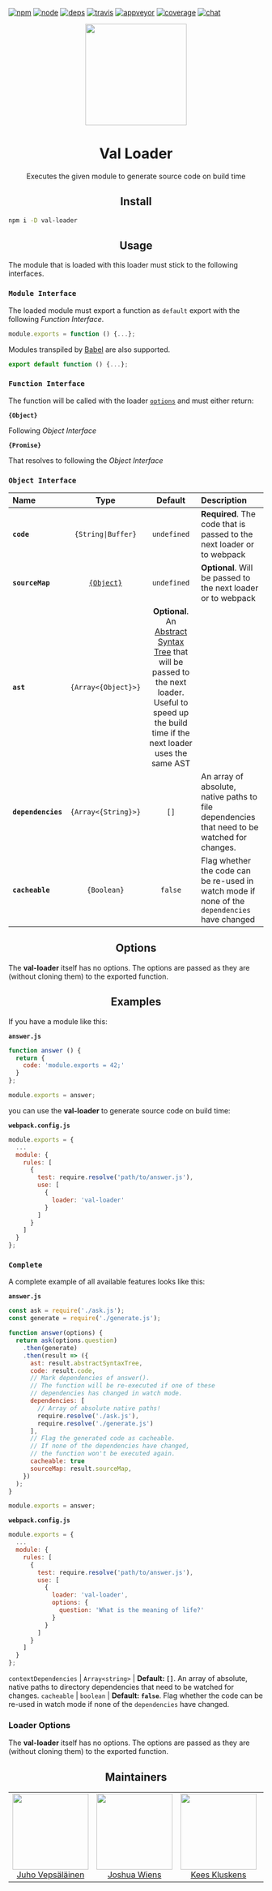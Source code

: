 [![npm][npm]][npm-url]
[![node][node]][node-url]
[![deps][deps]][deps-url]
[![travis][travis]][travis-url]
[![appveyor][appveyor]][appveyor-url]
[![coverage][cover]][cover-url]
[![chat][chat]][chat-url]

<div align="center">
  <a href="https://github.com/webpack/webpack">
    <img width="200" height="200"
      src="https://cdn.rawgit.com/webpack/media/e7485eb2/logo/icon.svg">
  </a>
  <h1>Val Loader</h1>
  <p>Executes the given module to generate source code on build time<p>
</div>

<h2 align="center">Install</h2>

```bash
npm i -D val-loader
```

<h2 align="center">Usage</h2>

The module that is loaded with this loader must stick to the following interfaces.

### `Module Interface`

The loaded module must export a function as `default` export with the following *Function Interface*.

```js
module.exports = function () {...};
```

Modules transpiled by [Babel](https://babeljs.io/) are also supported.

```js
export default function () {...};
```

### `Function Interface`

The function will be called with the loader [`options`](https://webpack.js.org/configuration/module/#useentry) and must either return:

**`{Object}`**

Following *Object Interface*

**`{Promise}`**

That resolves to following the *Object Interface*

### `Object Interface`

|Name|Type|Default|Description|
|:---|:--:|:-----:|:----------|
|**`code`**|`{String\|Buffer}`|`undefined`|**Required**. The code that is passed to the next loader or to webpack|
|**`sourceMap`**| [`{Object}`](https://docs.google.com/document/d/1U1RGAehQwRypUTovF1KRlpiOFze0b-_2gc6fAH0KY0k/edit)|`undefined`|**Optional**. Will be passed to the next loader or to webpack|
|**`ast`**|`{Array<{Object}>}`|**Optional**. An [Abstract Syntax Tree](https://en.wikipedia.org/wiki/Abstract_syntax_tree) that will be passed to the next loader. Useful to speed up the build time if the next loader uses the same AST|
|**`dependencies`**|`{Array<{String}>}`|`[]`|An array of absolute, native paths to file dependencies that need to be watched for changes.
|**`cacheable`**|`{Boolean}`|`false`|Flag whether the code can be re-used in watch mode if none of the `dependencies` have changed|

<h2 align="center">Options</h2>

The **val-loader** itself has no options. The options are passed as they are (without cloning them) to the exported function.

<h2 align="center">Examples</h2>

If you have a module like this:

**`answer.js`**
```js
function answer () {
  return {
    code: 'module.exports = 42;'
  }
};

module.exports = answer;
```

you can use the **val-loader** to generate source code on build time:

**`webpack.config.js`**
```js
module.exports = {
  ...
  module: {
    rules: [
      {
        test: require.resolve('path/to/answer.js'),
        use: [
          {
            loader: 'val-loader'
          }
        ]
      }
    ]
  }
};
```

### `Complete`

A complete example of all available features looks like this:

**`answer.js`**
```js
const ask = require('./ask.js');
const generate = require('./generate.js');

function answer(options) {
  return ask(options.question)
    .then(generate)
    .then(result => ({
      ast: result.abstractSyntaxTree,
      code: result.code,
      // Mark dependencies of answer().
      // The function will be re-executed if one of these
      // dependencies has changed in watch mode.
      dependencies: [
        // Array of absolute native paths!
        require.resolve('./ask.js'),
        require.resolve('./generate.js')
      ],
      // Flag the generated code as cacheable.
      // If none of the dependencies have changed,
      // the function won't be executed again.
      cacheable: true
      sourceMap: result.sourceMap,
    })
  );
}

module.exports = answer;
```

**`webpack.config.js`**
```js
module.exports = {
  ...
  module: {
    rules: [
      {
        test: require.resolve('path/to/answer.js'),
        use: [
          {
            loader: 'val-loader',
            options: {
              question: 'What is the meaning of life?'
            }
          }
        ]
      }
    ]
  }
};
```
`contextDependencies` | `Array<string>` | **Default: `[]`**. An array of absolute, native paths to directory dependencies that need to be watched for changes.
`cacheable` | `boolean` | **Default: `false`**. Flag whether the code can be re-used in watch mode if none of the `dependencies` have changed.

### Loader Options

The **val-loader** itself has no options. The options are passed as they are (without cloning them) to the exported function.

<h2 align="center">Maintainers</h2>

<table>
  <tbody>
    <tr>
      <td align="center">
        <img width="150" height="150"
        src="https://avatars3.githubusercontent.com/u/166921?v=3&s=150">
        </br>
        <a href="https://github.com/bebraw">Juho Vepsäläinen</a>
      </td>
      <td align="center">
        <img width="150" height="150"
        src="https://avatars2.githubusercontent.com/u/8420490?v=3&s=150">
        </br>
        <a href="https://github.com/d3viant0ne">Joshua Wiens</a>
      </td>
      <td align="center">
        <img width="150" height="150"
        src="https://avatars3.githubusercontent.com/u/533616?v=3&s=150">
        </br>
        <a href="https://github.com/SpaceK33z">Kees Kluskens</a>
      </td>
      <td align="center">
        <img width="150" height="150"
        src="https://avatars3.githubusercontent.com/u/781746?v=3&s=150">
        </br>
        <a href="https://github.com/jhnns">Johannes Ewald</a>
      </td>
    </tr>
  <tbody>
</table>


[npm]: https://img.shields.io/npm/v/val-loader.svg
[npm-url]: https://npmjs.com/package/val-loader

[node]: https://img.shields.io/node/v/val-loader.svg
[node-url]: https://nodejs.org

[deps]: https://david-dm.org/webpack-contrib/val-loader.svg
[deps-url]: https://david-dm.org/webpack-contrib/val-loader

[travis]: http://img.shields.io/travis/webpack-contrib/val-loader.svg
[travis-url]: https://travis-ci.org/webpack-contrib/val-loader

[appveyor]: https://ci.appveyor.com/api/projects/status/github/webpack-contrib/val-loader?svg=true
[appveyor-url]: https://ci.appveyor.com/project/jhnns/val-loader/branch/master

[cover]: https://codecov.io/gh/webpack-contrib/val-loader/branch/master/graph/badge.svg
[cover-url]: https://codecov.io/gh/webpack-contrib/val-loader

[chat]: https://badges.gitter.im/webpack-contrib/webpack.svg
[chat-url]: https://gitter.im/webpack-contrib/webpack
